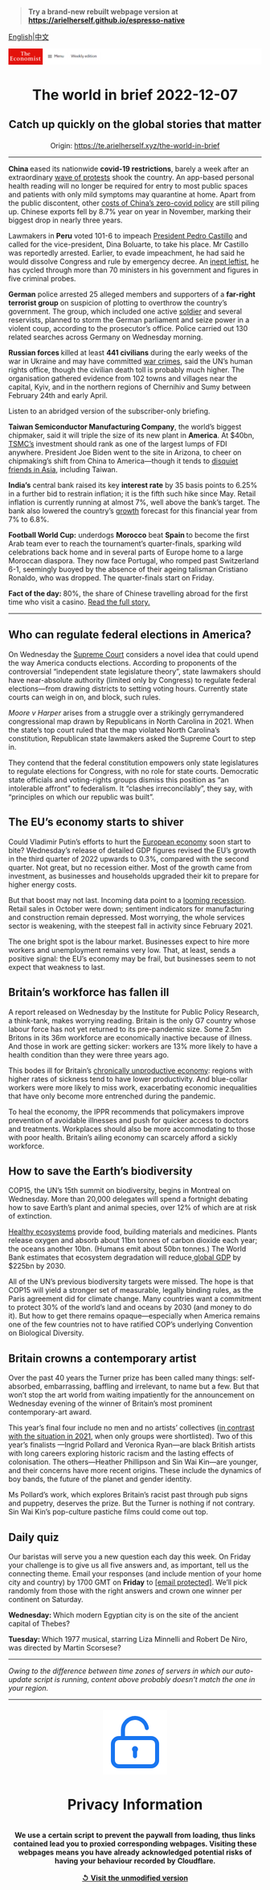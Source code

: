 > **Try a brand-new rebuilt webpage version at https://arielherself.github.io/espresso-native**

[English](https://github.com/arielherself/espresso/blob/main/README.md)|[中文](https://github-com.translate.goog/arielherself/espresso/blob/main/README.md?_x_tr_sl=en&_x_tr_tl=zh-CN&_x_tr_hl=zh-CN&_x_tr_pto=wapp)



![The Economist](menubar.png)

# <p align="center">The world in brief 2022-12-07</p>

## <p align="center">Catch up quickly on the global stories that matter</p>

<p align="center">Origin: <a href="https://te.arielherself.xyz/the-world-in-brief">https://te.arielherself.xyz/the-world-in-brief</a><hr>

<strong>China </strong>eased its nationwide <strong>covid-19 restrictions</strong>, barely a week after an extraordinary [wave of protests](https://te.arielherself.xyz/briefing/2022/12/01/chinas-failing-covid-strategy-leaves-xi-jinping-with-no-good-options) shook the country. An app-based personal health reading will no longer be required for entry to most public spaces and patients with only mild symptoms may quarantine at home. Apart from the public discontent, other [costs of China’s zero-covid policy](https://te.arielherself.xyz/leaders/2022/12/01/xi-jinpings-zero-covid-policy-has-turned-a-health-crisis-into-a-political-one) are still piling up. Chinese exports fell by 8.7% year on year in November, marking their biggest drop in nearly three years.

Lawmakers in <strong>Peru</strong> voted 101-6 to impeach [President Pedro Castillo](https://te.arielherself.xyz/the-americas/2022/09/29/peru-has-an-incompetent-president-and-a-discredited-congress) and called for the vice-president, Dina Boluarte, to take his place. Mr Castillo was reportedly arrested. Earlier, to evade impeachment, he had said he would dissolve Congress and rule by emergency decree. An [inept leftist](https://te.arielherself.xyz/the-americas/2022/07/28/peru-is-becoming-ever-more-volatile-under-pedro-castillo), he has cycled through more than 70 ministers in his government and figures in five criminal probes.

<strong>German</strong> police arrested 25 alleged members and supporters of a <strong>far-right terrorist group</strong> on suspicion of plotting to overthrow the country’s government. The group, which included one active [soldier](https://te.arielherself.xyz/1843/2022/10/21/how-right-wing-extremists-infiltrated-germanys-armed-forces) and several reservists, planned to storm the German parliament and seize power in a violent coup, according to the prosecutor’s office. Police carried out 130 related searches across Germany on Wednesday morning.

<strong> Russian forces </strong>killed at least <strong>441 civilians</strong> during the early weeks of the war in Ukraine and may have committed [war crimes](https://te.arielherself.xyz/international/2022/04/04/how-if-at-all-might-russia-be-punished-for-its-war-crimes-in-ukraine), said the UN’s human rights office, though the civilian death toll is probably much higher. The organisation gathered evidence from 102 towns and villages near the capital, Kyiv, and in the northern regions of Chernihiv and Sumy between February 24th and early April.

Listen to an abridged version of the subscriber-only briefing.

<strong>Taiwan Semiconductor Manufacturing Company</strong>, the world’s biggest chipmaker, said it will triple the size of its new plant in <strong>America</strong>. At $40bn, [TSMC’s](https://te.arielherself.xyz/business/2021/04/29/how-tsmc-has-mastered-the-geopolitics-of-chipmaking) investment should rank as one of the largest lumps of FDI anywhere. President Joe Biden went to the site in Arizona, to cheer on chipmaking’s shift from China to America—though it tends to [disquiet friends in Asia](https://te.arielherself.xyz/asia/2022/12/01/americas-asian-allies-dislike-its-tech-war-on-china), including Taiwan.

<strong>India’s</strong> central bank raised its key <strong>interest rate</strong> by 35 basis points to 6.25% in a further bid to restrain inflation; it is the fifth such hike since May. Retail inflation is currently running at almost 7%, well above the bank’s target. The bank also lowered the country’s [growth](https://te.arielherself.xyz/briefing/2022/05/14/india-is-likely-to-be-the-worlds-fastest-growing-big-economy-this-year) forecast for this financial year from 7% to 6.8%.

<strong>Football World Cup:</strong> underdogs <strong>Morocco</strong> beat <strong>Spain </strong>to become the first Arab team ever to reach the tournament’s quarter-finals, sparking wild celebrations back home and in several parts of Europe home to a large Moroccan diaspora. They now face Portugal, who romped past Switzerland 6-1, seemingly buoyed by the absence of their ageing talisman Cristiano Ronaldo, who was dropped. The quarter-finals start on Friday.

<strong>Fact of the day: </strong>80%, the share of Chinese travelling abroad for the first time who visit a casino. [Read the full story. ](https://te.arielherself.xyz/asia/2022/12/05/chinas-ban-on-gambling-is-a-cash-gift-to-the-rest-of-asia)

----------

## Who can regulate federal elections in America?

On Wednesday the [Supreme Court](https://te.arielherself.xyz/united-states/2022/09/29/what-to-expect-from-the-new-scotus-term) considers a novel idea that could upend the way America conducts elections. According to proponents of the controversial “independent state legislature theory”, state lawmakers should have near-absolute authority (limited only by Congress) to regulate federal elections—from drawing districts to setting voting hours. Currently state courts can weigh in on, and block, such rules.

<em>Moore v Harper </em>arises from a struggle over a strikingly gerrymandered congressional map drawn by Republicans in North Carolina in 2021. When the state’s top court ruled that the map violated North Carolina’s constitution, Republican state lawmakers asked the Supreme Court to step in. 

They contend that the federal constitution empowers only state legislatures to regulate elections for Congress, with no role for state courts. Democratic state officials and voting-rights groups dismiss this position as “an intolerable affront” to federalism. It “clashes irreconcilably”, they say, with “principles on which our republic was built”.

## The EU’s economy starts to shiver

Could Vladimir Putin’s efforts to hurt the [European economy](https://te.arielherself.xyz/leaders/2022/11/24/europe-faces-an-enduring-crisis-of-energy-and-geopolitics) soon start to bite? Wednesday’s release of detailed GDP figures revised the EU’s growth in the third quarter of 2022 upwards to 0.3%, compared with the second quarter. Not great, but no recession either. Most of the growth came from investment, as businesses and households upgraded their kit to prepare for higher energy costs.

But that boost may not last. Incoming data point to a [looming recession](https://te.arielherself.xyz/finance-and-economics/2022/10/11/as-europe-falls-into-recession-russia-climbs-out). Retail sales in October were down; sentiment indicators for manufacturing and construction remain depressed. Most worrying, the whole services sector is weakening, with the steepest fall in activity since February 2021.

The one bright spot is the labour market. Businesses expect to hire more workers and unemployment remains very low. That, at least, sends a positive signal: the EU’s economy may be frail, but businesses seem to not expect that weakness to last.

## Britain’s workforce has fallen ill

A report released on Wednesday by the Institute for Public Policy Research, a think-tank, makes worrying reading. Britain is the only G7 country whose labour force has not yet returned to its pre-pandemic size. Some 2.5m Britons in its 36m workforce are economically inactive because of illness. And those in work are getting sicker: workers are 13% more likely to have a health condition than they were three years ago.

This bodes ill for Britain’s [chronically unproductive economy](https://te.arielherself.xyz/britain/2022/06/09/britains-productivity-problem-is-long-standing-and-getting-worse): regions with higher rates of sickness tend to have lower productivity. And blue-collar workers were more likely to miss work, exacerbating economic inequalities that have only become more entrenched during the pandemic.

To heal the economy, the IPPR recommends that policymakers improve prevention of avoidable illnesses and push for quicker access to doctors and treatments. Workplaces should also be more accommodating to those with poor health. Britain’s ailing economy can scarcely afford a sickly workforce.

## How to save the Earth’s biodiversity

COP15, the UN’s 15th summit on biodiversity, begins in Montreal on Wednesday. More than 20,000 delegates will spend a fortnight debating how to save Earth’s plant and animal species, over 12% of which are at risk of extinction.

[Healthy ecosystems](https://te.arielherself.xyz/technology-quarterly/2021/06/15/loss-of-biodiversity-poses-as-great-a-risk-to-humanity-as-climate-change) provide food, building materials and medicines. Plants release oxygen and absorb about 11bn tonnes of carbon dioxide each year; the oceans another 10bn. (Humans emit about 50bn tonnes.) The World Bank estimates that ecosystem degradation will reduce[ global GDP](https://te.arielherself.xyz/finance-and-economics/2021/02/06/how-should-economists-think-about-biodiversity) by $225bn by 2030.

All of the UN’s previous biodiversity targets were missed. The hope is that COP15 will yield a stronger set of measurable, legally binding rules, as the Paris agreement did for climate change. Many countries want a commitment to protect 30% of the world’s land and oceans by 2030 (and money to do it). But how to get there remains opaque—especially when America remains one of the few countries not to have ratified COP’s underlying Convention on Biological Diversity.

## Britain crowns a contemporary artist

Over the past 40 years the Turner prize has been called many things: self-absorbed, embarrassing, baffling and irrelevant, to name but a few. But that won’t stop the art world from waiting impatiently for the announcement on Wednesday evening of the winner of Britain’s most prominent contemporary-art award.

This year’s final four include no men and no artists’ collectives ([in contrast with the situation in 2021](https://te.arielherself.xyz/culture/2021/12/02/array-collective-a-group-from-belfast-wins-the-turner-prize), when only groups were shortlisted). Two of this year’s finalists —Ingrid Pollard and Veronica Ryan—are black British artists with long careers exploring historic racism and the lasting effects of colonisation. The others—Heather Phillipson and Sin Wai Kin—are younger, and their concerns have more recent origins. These include the dynamics of boy bands, the future of the planet and gender identity.

Ms Pollard’s work, which explores Britain’s racist past through pub signs and puppetry, deserves the prize. But the Turner is nothing if not contrary. Sin Wai Kin’s pop-culture pastiche films could come out top.

## Daily quiz

Our baristas will serve you a new question each day this week. On Friday your challenge is to give us all five answers and, as important, tell us the connecting theme. Email your responses (and include mention of your home city and country) by 1700 GMT on <strong>Friday</strong> to [<span class="__cf_email__" data-cfemail="401135293a053330322533332f0025232f2e2f2d2933346e232f2d">[email&#160;protected]</span>](https://mail.google.com/mail/?view=cm&amp;fs=1&amp;tf=1&amp;to=QuizEspresso@te.arielherself.xyz). We’ll pick randomly from those with the right answers and crown one winner per continent on Saturday.

<strong>Wednesday: </strong>Which modern Egyptian city is on the site of the ancient capital of Thebes?

<strong>Tuesday: </strong>Which 1977 musical, starring Liza Minnelli and Robert De Niro, was directed by Martin Scorsese?

----------

*Owing to the difference between time zones of servers in which our auto-update script is running, content above probably doesn't match the one in your region.*

|<br><div align="center"><img src="unlock.png" /><h1>Privacy Information</h1></div></br>We use a certain script to prevent the paywall from loading, thus links contained lead you to proxied corresponding webpages. Visiting these webpages means you have already acknowledged potential risks of having your behaviour recorded by Cloudflare.<br><br>[&#x21BA; Visit the unmodified version](README.raw.md)<br><br>|
|-----|
